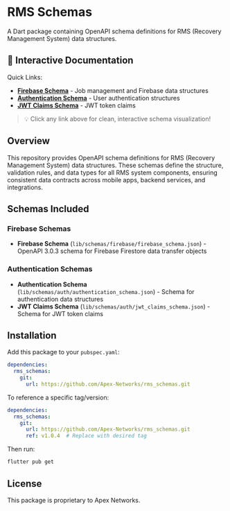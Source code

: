 # RMS Schemas

A Dart package containing OpenAPI schema definitions for RMS (Recovery Management System) data structures.

## 📖 Interactive Documentation

Quick Links:

- **[Firebase Schema](https://elements-demo.stoplight.io/?spec=https://raw.githubusercontent.com/Apex-Networks/rms_schemas/main/lib/schemas/firebase/firebase_schema.json)** - Job management and Firebase data structures
- **[Authentication Schema](https://elements-demo.stoplight.io/?spec=https://raw.githubusercontent.com/Apex-Networks/rms_schemas/main/lib/schemas/auth/authentication_schema.json)** - User authentication structures
- **[JWT Claims Schema](https://elements-demo.stoplight.io/?spec=https://raw.githubusercontent.com/Apex-Networks/rms_schemas/main/lib/schemas/auth/jwt_claims_schema.json)** - JWT token claims

> 💡 Click any link above for clean, interactive schema visualization!

## Overview

This repository provides OpenAPI schema definitions for RMS (Recovery Management System) data structures. These schemas define the structure, validation rules, and data types for all RMS system components, ensuring consistent data contracts across mobile apps, backend services, and integrations.

## Schemas Included

### Firebase Schemas

- **Firebase Schema** (`lib/schemas/firebase/firebase_schema.json`) - OpenAPI 3.0.3 schema for Firebase Firestore data transfer objects

### Authentication Schemas

- **Authentication Schema** (`lib/schemas/auth/authentication_schema.json`) - Schema for authentication data structures
- **JWT Claims Schema** (`lib/schemas/auth/jwt_claims_schema.json`) - Schema for JWT token claims

## Installation

Add this package to your `pubspec.yaml`:

```yaml
dependencies:
  rms_schemas:
    git:
      url: https://github.com/Apex-Networks/rms_schemas.git
```

To reference a specific tag/version:

```yaml
dependencies:
  rms_schemas:
    git:
      url: https://github.com/Apex-Networks/rms_schemas.git
      ref: v1.0.4  # Replace with desired tag
```

Then run:

```bash
flutter pub get
```

## License

This package is proprietary to Apex Networks.
